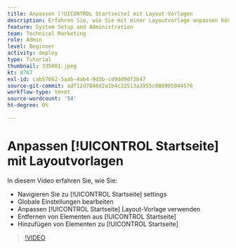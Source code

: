 ```yaml
---
title: Anpassen [!UICONTROL Startseite] mit Layout-Vorlagen
description: Erfahren Sie, wie Sie mit einer Layoutvorlage anpassen können [!UICONTROL Startseite] durch Hinzufügen oder Entfernen von Feldern.
feature: System Setup and Administration
team: Technical Marketing
role: Admin
level: Beginner
activity: deploy
type: Tutorial
thumbnail: 335081.jpeg
kt: 8767
exl-id: cab57062-5aab-4ab4-9d3b-cd9dd9df3b47
source-git-commit: adf12d7846d2a1b4c32513a3955c080905044576
workflow-type: tm+mt
source-wordcount: '54'
ht-degree: 0%

---
```


# Anpassen [!UICONTROL Startseite] mit Layoutvorlagen

In diesem Video erfahren Sie, wie Sie:

* Navigieren Sie zu [!UICONTROL Startseite] settings
* Globale Einstellungen bearbeiten
* Anpassen [!UICONTROL Startseite] Layout-Vorlage verwenden
* Entfernen von Elementen aus [!UICONTROL Startseite]
* Hinzufügen von Elementen zu [!UICONTROL Startseite]

>[!VIDEO](https://video.tv.adobe.com/v/335081/?quality=12)
